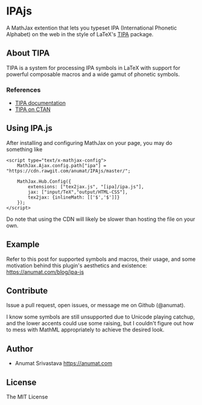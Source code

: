 # IPAjs
A MathJax extention that lets you typeset IPA (International
Phonetic Alphabet) on the web in the style of LaTeX's [TIPA](https://ctan.org/pkg/tipa?lang=en) package.

## About TIPA
TIPA is a system for processing IPA symbols in LaTeX with support for powerful composable macros and a wide gamut of phonetic symbols.

### References
* [TIPA documentation](https://www.tug.org/tugboat/tb17-2/tb51rei.pdf)
* [TIPA on CTAN](https://ctan.org/pkg/tipa?lang=en)

## Using IPA.js
After installing and configuring MathJax on your page, you may do something like

```
<script type="text/x-mathjax-config">
	MathJax.Ajax.config.path["ipa"] = "https://cdn.rawgit.com/anumat/IPAjs/master/";
	
	MathJax.Hub.Config({
		extensions: ["tex2jax.js", "[ipa]/ipa.js"],
		jax: ["input/TeX","output/HTML-CSS"],
		tex2jax: {inlineMath: [['$','$']]}  
	});
</script>
```

Do note that using the CDN will likely be slower than hosting the file on your own.

## Example
Refer to this post for supported symbols and macros, their usage, and some motivation behind this plugin's aesthetics and existence: <https://anumat.com/blog/ipa-js>

## Contribute
Issue a pull request, open issues, or message me on Github (@anumat). 

I know some symbols are still unsupported due to Unicode playing catchup, and the lower accents could use some raising, but I couldn't figure out how to mess with MathML appropriately to achieve the desired look.

## Author
- Anumat Srivastava <https://anumat.com>

## License
The MIT License
